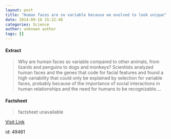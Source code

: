 ```yaml
---
layout: post
title: "Human faces are so variable because we evolved to look unique"
date: 2014-09-16 15:22:40
categories: Science
author: unknown author
tags: []
---
```



#### Extract
>Why are human faces so variable compared to other animals, from lizards and penguins to dogs and monkeys? Scientists analyzed human faces and the genes that code for facial features and found a high variability that could only be explained by selection for variable faces, probably because of the importance of social interactions in human relationships and the need for humans to be recognizable....

#### Factsheet
>factsheet unavailable

[Visit Link](http://feeds.sciencedaily.com/~r/sciencedaily/~3/5D7cOw278tA/140916112240.htm)

id:   49461
